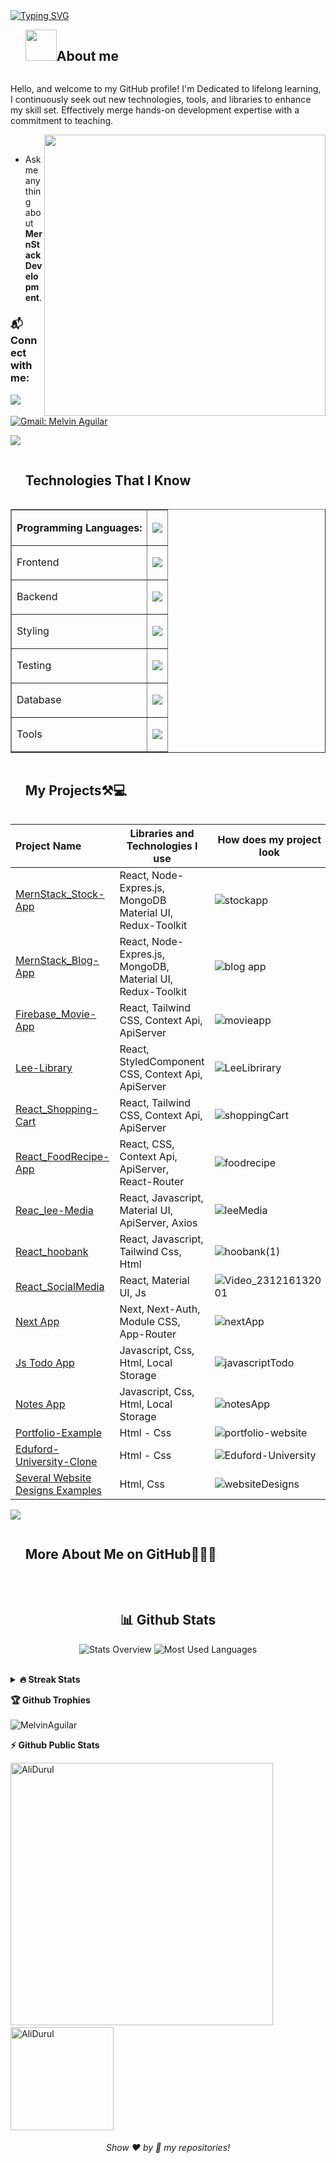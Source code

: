 
<a href="https://git.io/typing-svg">
<img src="https://readme-typing-svg.demolab.com?font=comic+sense&weight=600&size=23&pause=1000&color=1E88E5&vCenter=true&width=800&height=60&lines=Hi,+I+am+Nil;%F0%9F%91%A8%F0%9F%8F%BB%E2%80%8D%F0%9F%92%BB+A+Backand+Developer.;%F0%9F%8E%93+Enjoy+Programming;%F0%9F%92%99+Love+to+learn+new+stuffs." alt="Typing SVG" />
</a>

<!--h2 without bottom border-->
<div id="user-content-toc">
  <ul align="left">
    <summary> <img src = "./assets/img/about_me.gif" width = 50px ><h2 style="display: inline-block">About me</h2></summary>
  </ul>
</div>


<p>  Hello, and welcome to my GitHub profile! I'm Dedicated to lifelong learning, I continuously seek out new technologies, tools, and libraries to enhance my skill set. Effectively merge hands-on development expertise with a commitment to teaching. </p>

 <picture> <img src="https://www.aalpha.net/wp-content/uploads/2020/12/full-stack-development.gif" align="right"  width = 450px /> </picture> <br>


- Ask me anything about **MernStack Development**.

### 📬 Connect with me: 
[![](https://img.shields.io/badge/linkedin-%230077B5.svg?&style=for-the-badge&logo=linkedin&logoColor=white)](https://www.linkedin.com/in/nilufer-kaplan/)
[![Gmail: Melvin Aguilar](https://img.shields.io/badge/-gmail-red?style=for-the-badge&logo=Gmail&logoColor=white&link=mailto:niluferk038@gmail.com)](mailto:niluferk038@gmail.com)

<img src="https://user-images.githubusercontent.com/73097560/115834477-dbab4500-a447-11eb-908a-139a6edaec5c.gif" >
<div id="user-content-toc">
  <ul>
    <summary><h2 style="display: inline-block">Technologies That I Know</h2></summary>
  </ul>
</div>
<!--tech stack icons-->
<table border="1">
    <tr>
        <th>Programming Languages:</th>
        <th>
          <p align="center">
          <a href="https://skillicons.dev">
          <img src="https://skillicons.dev/icons?i=go,js,ts" />
          </a>
          </p>
        </th>
    </tr>
    <tr>
        <td>Frontend</td>
        <td>
          <p align="center">
          <a href="https://skillicons.dev">
          <img src="https://skillicons.dev/icons?i=react,redux,html,css,js,figma" />
          </a>
          </p>
        </td>
    </tr>
    <tr>
        <td>Backend</td>
        <td>
          <p align="center">
          <a href="https://skillicons.dev">
          <img src="https://skillicons.dev/icons?i=nodejs,express,go,docker" />
          </a>
          </p>
        </td>
    </tr>
    <tr>
        <td>Styling</td>
        <td>
          <p align="center">
          <a href="https://skillicons.dev">
          <img src="https://skillicons.dev/icons?i=css,sass,tailwind,materialui,bootstrap,styledcomponents" />
          </a>
          </p>
        </td>
    </tr>
    <tr>
        <td>Testing</td>
        <td>
          <p align="center">
          <a href="https://skillicons.dev">
          <img src="https://skillicons.dev/icons?i=cypress" />
          </a>
          </p>
        </td>
    </tr>
    <tr>
        <td>Database</td>
        <td>
          <p align="center">
          <a href="https://skillicons.dev">
          <img src="https://skillicons.dev/icons?i=sqlite,sequelize,mongodb,postgres" />
          </a>
          </p>
        </td>
    </tr>
    <tr>
        <td>Tools</td>
        <td>
          <p align="center">
          <a href="https://skillicons.dev">
          <img src="https://skillicons.dev/icons?i=webstrom,vscode,git,netlify,vercel,postman" />
          </a>
          </p>
        </td>
    </tr>
</table>

<div id="user-content-toc">
  <ul>
    <summary><h2 style="display: inline-block">My Projects⚒💻</h2></summary>
  </ul>
</div>

  Project Name       |Libraries and Technologies I use     |How does my project look   
:-------------------------|-------------------------|-------------------------
[MernStack_Stock-App](https://mern-stack-stock-app.vercel.app/)| React, Node-Expres.js, MongoDB Material UI, Redux-Toolkit | ![stockapp](https://github.com/AliDurul/FullStack-Stock-App/assets/80897590/26627259-cb60-47d9-bd50-8c64f7877254)
[MernStack_Blog-App](https://mernstack-blogapplication.vercel.app/)| React, Node-Expres.js, MongoDB, Material UI, Redux-Toolkit | ![blog app](https://github.com/AliDurul/MernStack_Blog-App/assets/80897590/1d78fdb1-5326-4237-b630-097889dbc09a)
[Firebase_Movie-App](https://firebase-movie-app-two.vercel.app)| React, Tailwind CSS, Context Api, ApiServer | ![movieapp](https://github.com/AliDurul/Firebase-Movie-App/assets/80897590/89c7bdcd-c9f4-4c47-bbd3-f918e1a09de5)
[Lee-Library](https://tailwind-shopping-cartt.vercel.app)| React, StyledComponent CSS, Context Api, ApiServer | ![LeeLibrirary](https://github.com/AliDurul/Lee-Library/assets/80897590/76766085-6395-4bbd-a285-6acbaab5bedc)
[React_Shopping-Cart](https://tailwind-shopping-cartt.vercel.app)| React, Tailwind CSS, Context Api, ApiServer | ![shoppingCart](https://github.com/AliDurul/Shopping-Cart/assets/80897590/d492d45f-b971-4a68-817e-a9d18a53cdbb)
[React_FoodRecipe-App](https://food-recipe-app-mu.vercel.app) | React, CSS, Context Api, ApiServer, React-Router | ![foodrecipe](https://github.com/AliDurul/Food-Recipe-App/assets/80897590/ce752921-a133-468f-a928-d1bc6e3eaa46)
[Reac_lee-Media](https://react-leemedia.vercel.app/) | React, Javascript, Material UI, ApiServer, Axios | ![leeMedia](https://github.com/AliDurul/React_Lee-Media/assets/80897590/ae3fa317-2f15-4494-8a8e-ccbdd662add0)
[React_hoobank](https://lee-react-hoobank.vercel.app/) | React, Javascript, Tailwind Css, Html | ![hoobank(1)](https://github.com/AliDurul/React_HooBank/assets/80897590/f6b32f14-d9b9-4e98-83fa-887ec0063d61)
[React_SocialMedia](https://lee-react-socialmedia.vercel.app/) | React, Material UI, Js | ![Video_231216132001](https://github.com/AliDurul/React_SocialMedia/assets/80897590/d793c394-f4c8-4f63-9fc6-489173796d4f)
[Next App](https://next-fullstack-app-umber.vercel.app/) | Next, Next-Auth, Module CSS, App-Router | ![nextApp](https://github.com/AliDurul/MernStack_Blog-App/assets/80897590/bd2dc496-e806-4243-b82c-0582e57f9759)
[Js Todo App](https://javascript-todo-app-seven.vercel.app)|Javascript, Css, Html, Local Storage| ![javascriptTodo](https://github.com/AliDurul/Javascript-Todo-App/assets/80897590/6808c253-75fd-4bb6-b98a-46256930a4d4)
[Notes App](https://notes-app-mu.vercel.app)|Javascript, Css, Html, Local Storage| ![notesApp](https://github.com/AliDurul/Notes-App/assets/80897590/7b5b7515-e6e9-47c8-b62d-afd82d885f35)
[Portfolio-Example](https://portfolio-example-iota.vercel.app/)| Html - Css  | ![portfolio-website](https://github.com/AliDurul/Portfolio-Example/assets/80897590/cddbe6ea-89cf-419e-8535-2b81ce55ecbe)
[Eduford-University-Clone](https://eduford-universtiy-clone.vercel.app)| Html - Css | ![Eduford-University](https://github.com/AliDurul/Eduford-Universtiy-Clone/assets/80897590/54167453-7432-4e25-baf0-eaa5c66728d0)
[Several Website Designs Examples](https://github.com/AliDurul/Website-Page-Designs)| Html, Css| ![websiteDesigns](https://github.com/AliDurul/Website-Page-Designs/assets/80897590/19048f71-fe84-4132-bd2a-e9a2c5582854)
 




<img src="https://user-images.githubusercontent.com/73097560/115834477-dbab4500-a447-11eb-908a-139a6edaec5c.gif" >



<div id="user-content-toc">
  <ul>
    <summary><h2 style="display: inline-block"> More About Me on GitHub👨🏻‍💻</h2></summary>
  </ul>
</div>

<br>
<h2 align="center">📊 Github Stats</h2>

<div align = "center">

![Stats Overview](https://raw.githubusercontent.com/AliDurul/github-stats/master/generated/overview.svg#gh-dark-mode-only)
![Most Used Languages](https://raw.githubusercontent.com/AliDurul/github-stats/master/generated/languages.svg#gh-dark-mode-only)

</div>
<br>


<details>
<summary><b>🔥 Streak Stats</b></summary>
<br>
  
[![GitHub Streak](http://github-readme-streak-stats.herokuapp.com?user=AliDurul&theme=transparent&border_radius=4.4&exclude_days=Sun&card_width=390)](https://git.io/streak-stats)
</details>


<b>🏆 Github Trophies</b>
<br><br>
<img align="center" src="https://github-profile-trophy.vercel.app/?username=AliDurul&theme=discord" alt="MelvinAguilar" />


<b>⚡ Github Public Stats</b>
<br>
<div style={display:flex}>
<img src="https://github-readme-stats.vercel.app/api?username=AliDurul&show_icons=true&theme=radical&count_private=true" alt="AliDurul" width="420"/>&nbsp;
<img src="https://github-readme-stats.vercel.app/api/top-langs/?username=AliDurul&layout=compact&theme=radical" alt="AliDurul" height="165">
</div>
  
  
<h6 align="center">Show ❤️ by 🌟 my repositories!</h6>
